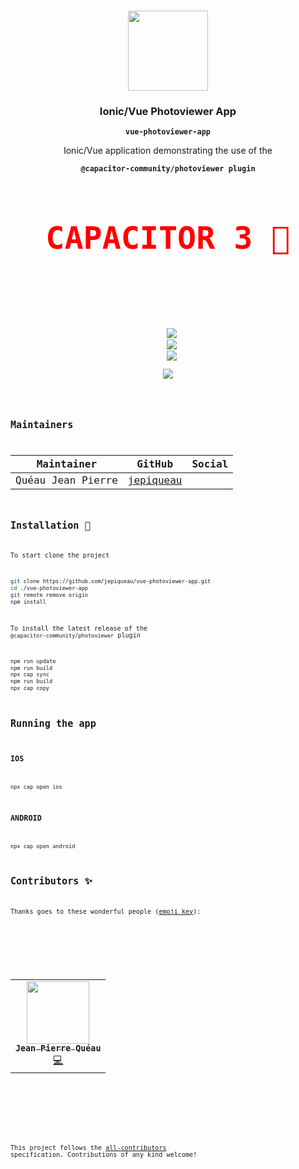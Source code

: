 <p align="center"><br><img src="https://avatars3.githubusercontent.com/u/16580653?v=4" width="128" height="128" /></p>

<h3 align="center">Ionic/Vue Photoviewer App</h3>
<p align="center"><strong><code>vue-photoviewer-app</code></strong></p>
<p align="center">Ionic/Vue application demonstrating the use of the</p>
<p align="center"><strong><code>@capacitor-community/photoviewer plugin<code></strong></p>
<p align="center" style="font-size:50px;color:red"><strong>CAPACITOR 3 🚧</strong></p><br>
<br>
<p align="center">
  <img src="https://img.shields.io/maintenance/yes/2021?style=flat-square" />
  <a href="https://github.com/jepiqueau/vue-photoviewer-app"><img src="https://img.shields.io/github/license/jepiqueau/vue-photoviewer-app?style=flat-square" /></a>
  <a href="https://github.com/jepiqueau/vue-photoviewer-app"><img src="https://img.shields.io/github/package-json/v/jepiqueau/vue-photoviewer-app/main?style=flat-square" /></a>
<!-- ALL-CONTRIBUTORS-BADGE:START - Do not remove or modify this section -->
<a href="#contributors-"><img src="https://img.shields.io/badge/all%20contributors-1-orange?style=flat-square" /></a>
<!-- ALL-CONTRIBUTORS-BADGE:END -->
</p>


## Maintainers

| Maintainer        | GitHub                                    | Social |
| ----------------- | ----------------------------------------- | ------ |
| Quéau Jean Pierre | [jepiqueau](https://github.com/jepiqueau) |        |


## Installation 🚧

To start clone the project

```bash
git clone https://github.com/jepiqueau/vue-photoviewer-app.git
cd ./vue-photoviewer-app
git remote remove origin
npm install
```

To install the latest release of the ```@capacitor-community/photoviewer``` plugin

```bash
npm run update
npm run build 
npx cap sync
npm run build
npx cap copy
```

## Running the app

### IOS

```
npx cap open ios
```

### ANDROID

```
npx cap open android
```

## Contributors ✨

Thanks goes to these wonderful people ([emoji key](https://allcontributors.org/docs/en/emoji-key)):

<!-- ALL-CONTRIBUTORS-LIST:START - Do not remove or modify this section -->
<!-- prettier-ignore-start -->
<!-- markdownlint-disable -->
<table>
  <tr>
    <td align="center"><a href="https://github.com/jepiqueau"><img src="https://avatars3.githubusercontent.com/u/16580653?v=4" width="100px;" alt=""/><br /><sub><b>Jean Pierre Quéau</b></sub></a><br /><a href="https://github.com/jepiqueau/vue-photoviewer-app/commits?author=jepiqueau" title="Code">💻</a></td>
  </tr>
</table>

<!-- markdownlint-enable -->
<!-- prettier-ignore-end -->

<!-- ALL-CONTRIBUTORS-LIST:END -->

This project follows the [all-contributors](https://github.com/all-contributors/all-contributors) specification. Contributions of any kind welcome!

